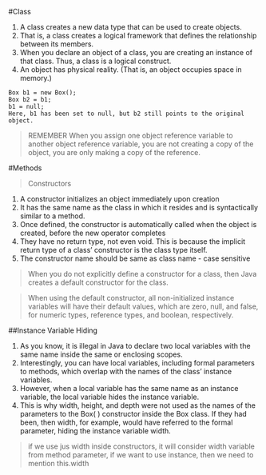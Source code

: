 #Class

1. A class creates a new data type that can be used to create objects.
1. That is, a class creates a logical framework that defines the relationship between its members.
1. When you declare an object of a class, you are creating an instance of that class. Thus, a class is a logical construct.
1. An object has physical reality. (That is, an object occupies space in memory.)

``` 
Box b1 = new Box();
Box b2 = b1;
b1 = null;
Here, b1 has been set to null, but b2 still points to the original object.

```
> REMEMBER When you assign one object reference variable to another object reference variable, you are not creating a copy of the object, you are only making a copy of the reference.

#Methods

> Constructors
1. A constructor initializes an object immediately upon creation
1. It has the same name as the class in which it resides and is syntactically similar to a method.
1. Once defined, the constructor is automatically called when the object is created, before the new operator completes
1. They have no return type, not even void. This is because the implicit return type of a class’ constructor is the class type itself.
1. The constructor name should be same as class name - case sensitive

> When you do not explicitly define a constructor for a class, then Java creates a default constructor for the class.

> When using the default constructor, all non-initialized instance variables will have their default values, which are zero, null, and false, for numeric types, reference types, and boolean, respectively.

##Instance Variable Hiding
1. As you know, it is illegal in Java to declare two local variables with the same name inside the same or enclosing scopes.
1. Interestingly, you can have local variables, including formal parameters to methods, which overlap with the names of the class’ instance variables.
1. However, when a local variable has the same name as an instance variable, the local variable hides the instance variable.
1. This is why width, height, and depth were not used as the names of the parameters to the Box( ) constructor inside the Box class. If they had been, then width, for example, would have referred to the formal parameter, hiding the instance variable width. 
> if we use jus width inside constructors, it will consider width variable from method parameter, if we want to use instance, then we need to mention this.width
